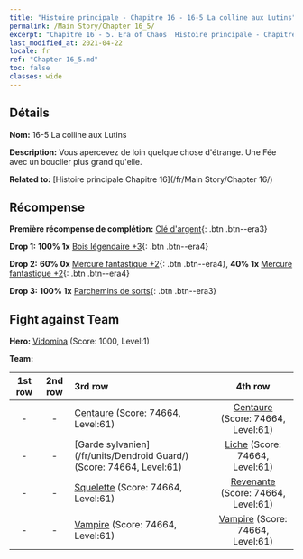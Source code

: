 ```yaml
---
title: "Histoire principale - Chapitre 16 - 16-5 La colline aux Lutins"
permalink: /Main Story/Chapter 16_5/
excerpt: "Chapitre 16 - 5. Era of Chaos  Histoire principale - Chapitre 16_5. 16-5 La colline aux Lutins"
last_modified_at: 2021-04-22
locale: fr
ref: "Chapter 16_5.md"
toc: false
classes: wide
---
```


## Détails

 **Nom:** 16-5 La colline aux Lutins

 **Description:** Vous apercevez de loin quelque chose d'étrange. Une Fée avec un bouclier plus grand qu'elle.

 **Related to:** [Histoire principale Chapitre 16](/fr/Main Story/Chapter 16/)

## Récompense

 **Première récompense de complétion:** [Clé d'argent](/ItemsFR/con_693/){: .btn .btn--era3}

 **Drop 1:** **100% 1x** [Bois légendaire +3](/ItemsFR/mat_55/){: .btn .btn--era4}

 **Drop 2:** **60% 0x** [Mercure fantastique +2](/ItemsFR/mat_49/){: .btn .btn--era4}, **40% 1x** [Mercure fantastique +2](/ItemsFR/mat_49/){: .btn .btn--era4}

 **Drop 3:** **100% 1x** [Parchemins de sorts](/ItemsFR/con_694/){: .btn .btn--era3}


## Fight against Team
 **Hero:** [Vidomina](/fr/heroes/Vidomina/) (Score: 1000, Level:1)

 **Team:**


  | 1st row | 2nd row | 3rd row | 4th row |
  |:----:|:----:|:----|:----:|
  | - | - | [Centaure](/fr/units/Centaur/) (Score: 74664, Level:61)  | [Centaure](/fr/units/Centaur/) (Score: 74664, Level:61)  |
  | - | - | [Garde sylvanien](/fr/units/Dendroid Guard/) (Score: 74664, Level:61)  | [Liche](/fr/units/Lich/) (Score: 74664, Level:61)  |
  | - | - | [Squelette](/fr/units/Skeleton/) (Score: 74664, Level:61)  | [Revenante](/fr/units/Wight/) (Score: 74664, Level:61)  |
  | - | - | [Vampire](/fr/units/Vampire/) (Score: 74664, Level:61)  | [Vampire](/fr/units/Vampire/) (Score: 74664, Level:61)  |


